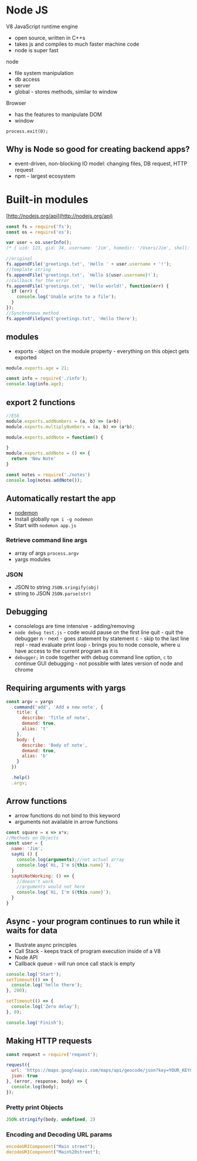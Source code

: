 # Node JS

V8 JavaScript runtime engine
- open source, written in C++s
- takes js and compiles to much faster machine code
- node is super fast


node
- file system manipulation
- db access
- server
- global - stores methods, similar to window

Browser
- has the features to manipulate DOM
- window

`process.exit(0);`

## Why is Node so good for creating backend apps?
- event-driven, non-blocking IO model: changing files, DB request, HTTP request
- npm - largest ecosystem

# Built-in modules
[http://nodejs.org/api](http://nodejs.org/api)
```js
const fs = require('fs');
const os = require('os');

var user = os.userInfo();
/* { uid: 123, gid: 34, username: 'Jim', homedir: '/Users/Jim', shell: '/bin/bash' } */

//original
fs.appendFile('greetings.txt', 'Hello ' + user.username + '!');
//template string
fs.appendFile('greetings.txt', `Hello ${user.username}!`);
//callback for the error
fs.appendFile('greetings.txt', 'Hello world!', function(err) {
  if (err) {
    console.log('Unable write to a file');
  }
});
//Synchronous method
fs.appendFileSync('greetings.txt', 'Hello there');
```

## modules
- exports - object on the module property - everything on this object gets exported

```js
module.exports.age = 21;

const info = require('./info');
console.log(info.age);
```
## export 2 functions
```js
//ES6
module.exports.addNumbers = (a, b) => (a+b);
module.exports.multiplyNumbers = (a, b) => (a*b);

module.exports.addNote = function() {

}
module.exports.addNote = () => {
  return 'New Note'
}

const notes = require('./notes')
console.log(notes.addNote());
```
## Automatically restart the app
- [nodemon](https://www.npmjs.com/package/nodemon)
- Install globally `npm i -g nodemon`
- Start with `nodemon app.js`

### Retrieve command line args
- array of args `process.argv`
- yargs modules

### JSON
- JSON to string `JSON.sringify(obj)`
- string to JSON `JSON.parse(str)`

## Debugging
- consolelogs are time intensive - adding/removing
- `node debug test.js` - code would pause on the first line
quit - quit the debugger
n - next - goes statement by statement
c - skip to the last line
repl - read evaluate print loop - brings you to node console, where u have access to the current program as it is
- `debugger;` in code together with debug command line option, `c` to continue
GUI debugging - not possible with lates version of node and chrome

## Requiring arguments with yargs
```js
const argv = yargs
  .command('add', 'Add a new note', {
    title: {
      describe: 'Title of note',
      demand: true,
      alias: 't'
    },
    body: {
      describe: 'Body of note',
      demand: true,
      alias: 'b'
    }
  })

  .help()
  .argv;

```

## Arrow functions
- arrow functions do not bind to this keyword
- arguments not available in arrow functions
```js
const square = x => x*x;
//Methods on Objects
const user = {
  name: 'Jim',
  sayHi () {
    console.log(arguments);//not actual array
    console.log(`Hi, I'm ${this.name}`);
  }
  sayHiNotWorking: () => {
    //doesn't work
    //arguments would not here
    console.log(`Hi, I'm ${this.name}`);    
  }
}
```
## Async - your program continues to run while it waits for data
- Illustrate async principles
- Call Stack - keeps track of program execution inside of a V8
- Node API
- Callback queue - will run once call stack is empty
```js
console.log('Start');
setTimeout(() => {
  console.log('hello there');
}, 200);

setTimeout(() => {
  console.log('Zero delay');
}, 0);

console.log('Finish');
```

## Making HTTP requests
```js
const request = require('request');

request({
  url: 'https://maps.googleapis.com/maps/api/geocode/json?key=YOUR_KEY&address=1271 6th Ave, New York',
  json: true
}, (error, response, body) => {
  console.log(body);
});
```
### Pretty print Objects
```js
JSON.stringify(body, undefined, 2)
```
### Encoding and Decoding URL params
```js
encodeURIComponent("Main street");
decodeURIComponent("Main%20street");
```
